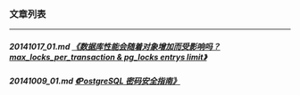 ### 文章列表  
----  
##### 20141017_01.md   [《数据库性能会随着对象增加而受影响吗？max_locks_per_transaction & pg_locks entrys limit》](20141017_01.md)  
##### 20141009_01.md   [《PostgreSQL 密码安全指南》](20141009_01.md)  
